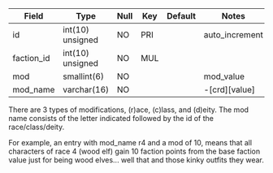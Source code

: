 **Field**|**Type**|**Null**|**Key**|**Default**|**Notes**
-----|-----|-----|-----|-----|-----
id|int(10) unsigned|NO|PRI| |auto\_increment
faction\_id|int(10) unsigned|NO|MUL| | 
mod|smallint(6)|NO| | | mod_value
mod\_name|varchar(16)|NO| | | -[crd][value]

There are 3 types of modifications, (r)ace, (c)lass, and (d)eity.  The mod name consists of the letter indicated followed by the id of the race/class/deity.  

For example, an entry with mod_name r4 and a mod of 10, means that all characters of race 4 (wood elf) gain 10 faction points from the base faction value just for being wood elves...  well that and those kinky outfits they wear.
